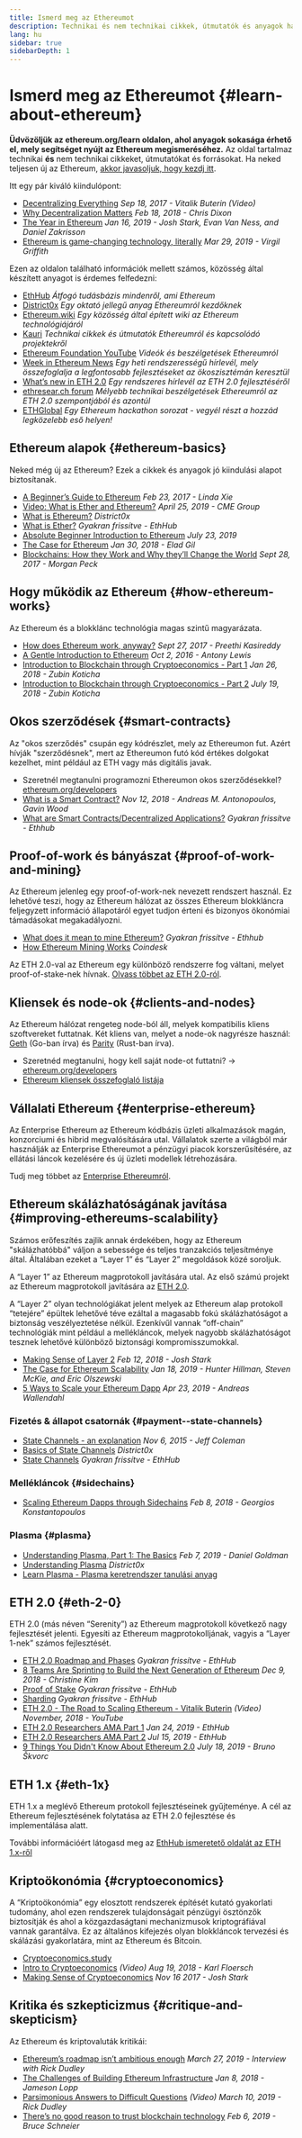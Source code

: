 ```yaml
---
title: Ismerd meg az Ethereumot
description: Technikai és nem technikai cikkek, útmutatók és anyagok halmaza az Ethereum megismeréséhez.
lang: hu
sidebar: true
sidebarDepth: 1
---
```


# Ismerd meg az Ethereumot {#learn-about-ethereum}

**Üdvözöljük az ethereum.org/learn oldalon, ahol anyagok sokasága érhető el, mely segítséget nyújt az Ethereum megismeréséhez.** Az oldal tartalmaz technikai **és** nem technikai cikkeket, útmutatókat és forrásokat. Ha neked teljesen új az Ethereum, [akkor javasoljuk, hogy kezdj itt](/hu/beginners/).

Itt egy pár kiváló kiindulópont:

- [Decentralizing Everything](https://www.youtube.com/watch?v=WSN5BaCzsbo&feature=youtu.be) _Sep 18, 2017 - Vitalik Buterin (Video)_
- [Why Decentralization Matters](https://medium.com/s/story/why-decentralization-matters-5e3f79f7638e) _Feb 18, 2018 - Chris Dixon_
- [The Year in Ethereum](https://medium.com/@jjmstark/the-year-in-ethereum-87a17d6f8276) _Jan 16, 2019 - Josh Stark, Evan Van Ness, and Daniel Zakrisson_
- [Ethereum is game-changing technology, literally](https://medium.com/@virgilgr/ethereum-is-game-changing-technology-literally-d67e01a01cf8) _Mar 29, 2019 - Virgil Griffith_

Ezen az oldalon található információk mellett számos, közösség által készített anyagot is érdemes felfedezni:

- [EthHub](https://docs.ethhub.io) _Átfogó tudásbázis mindenről, ami Ethereum_
- [District0x](https://education.district0x.io/general-topics/understanding-ethereum/) _Egy oktató jellegű anyag Ethereumról kezdőknek_
- [Ethereum.wiki](https://ethereum.wiki) _Egy közösség által épített wiki az Ethereum technológiájáról_
- [Kauri](https://kauri.io) _Technikai cikkek és útmutatók Ethereumról és kapcsolódó projektekről_
- [Ethereum Foundation YouTube](https://www.youtube.com/channel/UCNOfzGXD_C9YMYmnefmPH0g) _Videók és beszélgetések Ethereumról_
- [Week in Ethereum News](https://weekinethereumnews.com/) _Egy heti rendszerességű hírlevél, mely összefoglalja a legfontosabb fejlesztéseket az ökoszisztémán keresztül_
- [What’s new in ETH 2.0](https://notes.ethereum.org/c/Sk8Zs--CQ) _Egy rendszeres hírlevél az ETH 2.0 fejlesztéséről_
- [ethresear.ch forum](https://ethresear.ch/) _Mélyebb technikai beszélgetések Ethereumról az ETH 2.0 szempontjából és azontúl_
- [ETHGlobal](https://ethglobal.co) _Egy Ethereum hackathon sorozat - vegyél részt a hozzád legközelebb eső helyen!_

## Ethereum alapok {#ethereum-basics}

Neked még új az Ethereum? Ezek a cikkek és anyagok jó kiindulási alapot biztosítanak.

- [A Beginner’s Guide to Ethereum](https://blog.coinbase.com/a-beginners-guide-to-ethereum-46dd486ceecf) _Feb 23, 2017 - Linda Xie_
- [Video: What is Ether and Ethereum?](https://www.youtube.com/watch?v=fjnovGRQrRE) _April 25, 2019 - CME Group_
- [What is Ethereum?](https://education.district0x.io/general-topics/understanding-ethereum/what-is-ethereum/) _District0x_
- [What is Ether?](https://docs.ethhub.io/ethereum-basics/what-is-ether/) _Gyakran frissítve - EthHub_
- [Absolute Beginner Introduction to Ethereum](https://www.mewtopia.com/absolute-beginners-guide/) _July 23, 2019_
- [The Case for Ethereum](http://blog.eladgil.com/2018/01/the-case-for-ethereum.html) _Jan 30, 2018 - Elad Gil_
- [Blockchains: How they Work and Why they’ll Change the World](https://spectrum.ieee.org/computing/networks/blockchains-how-they-work-and-why-theyll-change-the-world) _Sept 28, 2017 - Morgan Peck_

## Hogy működik az Ethereum {#how-ethereum-works}

Az Ethereum és a blokklánc technológia magas szintű magyarázata.

- [How does Ethereum work, anyway?](https://medium.com/@preethikasireddy/how-does-ethereum-work-anyway-22d1df506369) _Sept 27, 2017 - Preethi Kasireddy_
- [A Gentle Introduction to Ethereum](https://bitsonblocks.net/2016/10/02/gentle-introduction-ethereum/) _Oct 2, 2016 - Antony Lewis_
- [Introduction to Blockchain through Cryptoeconomics - Part 1](https://medium.com/blockchain-at-berkeley/introduction-to-blockchain-through-cryptoeconomics-part-1-bitcoin-369f245067f9) _Jan 26, 2018 - Zubin Koticha_
- [Introduction to Blockchain through Cryptoeconomics - Part 2](https://medium.com/mechanism-labs/introduction-to-bitcoin-through-cryptoeconomics-part-2-proof-of-work-and-nakamoto-consensus-1252f6a6c012) _July 19, 2018 - Zubin Koticha_

## Okos szerződések {#smart-contracts}

Az "okos szerződés" csupán egy kódrészlet, mely az Ethereumon fut. Azért hívják "szerződésnek", mert az Ethereumon futó kód értékes dolgokat kezelhet, mint például az ETH vagy más digitális javak.

- Szeretnél megtanulni programozni Ethereumon okos szerződésekkel? [ethereum.org/developers](/hu/developers/)
- [What is a Smart Contract?](https://github.com/ethereumbook/ethereumbook/blob/develop/07smart-contracts-solidity.asciidoc#what-is-a-smart-contract) _Nov 12, 2018 - Andreas M. Antonopoulos, Gavin Wood_
- [What are Smart Contracts/Decentralized Applications?](https://docs.ethhub.io/ethereum-basics/what-is-ethereum/#what-are-smart-contracts-and-decentralized-applications) _Gyakran frissítve - Ethhub_

## Proof-of-work és bányászat {#proof-of-work-and-mining}

Az Ethereum jelenleg egy proof-of-work-nek nevezett rendszert használ. Ez lehetővé teszi, hogy az Ethereum hálózat az összes Ethereum blokkláncra feljegyzett információ állapotáról egyet tudjon érteni és bizonyos ökonómiai támadásokat megakadályozni.

- [What does it mean to mine Ethereum?](https://docs.ethhub.io/using-ethereum/mining/) _Gyakran frissítve - Ethhub_
- [How Ethereum Mining Works](https://www.coindesk.com/information/ethereum-mining-works) _Coindesk_

Az ETH 2.0-val az Ethereum egy különböző rendszerre fog váltani, melyet proof-of-stake-nek hívnak. [Olvass többet az ETH 2.0-ról](#eth-2-0).

## Kliensek és node-ok {#clients-and-nodes}

Az Ethereum hálózat rengeteg node-ból áll, melyek kompatibilis kliens szoftvereket futtatnak. Két kliens van, melyet a node-ok nagyrésze használ: [Geth](https://geth.ethereum.org/) (Go-ban írva) és [Parity](https://www.parity.io/ethereum/) (Rust-ban írva).

- Szeretnéd megtanulni, hogy kell saját node-ot futtatni? → [ethereum.org/developers](/hu/developers/#clients-running-your-own-node/)
- [Ethereum kliensek összefoglaló listája](https://github.com/ConsenSys/ethereum-developer-tools-list#ethereum-clients)

## Vállalati Ethereum {#enterprise-ethereum}

Az Enterprise Ethereum az Ethereum kódbázis üzleti alkalmazások magán, konzorciumi és hibrid megvalósítására utal. Vállalatok szerte a világból már használják az Enterprise Ethereumot a pénzügyi piacok korszerűsítésére, az ellátási láncok kezelésére és új üzleti modellek létrehozására.

Tudj meg többet az [Enterprise Ethereumról](/hu/enterprise/).

## Ethereum skálázhatóságának javítása {#improving-ethereums-scalability}

Számos erőfeszítés zajlik annak érdekében, hogy az Ethereum "skálázhatóbbá" váljon a sebessége és teljes tranzakciós teljesítménye által. Általában ezeket a “Layer 1” és “Layer 2” megoldások közé soroljuk.

A “Layer 1” az Ethereum magprotokoll javítására utal. Az első számú projekt az Ethereum magprotokoll javítására az [ETH 2.0](#eth-2-0).

A “Layer 2” olyan technológiákat jelent melyek az Ethereum alap protokoll “tetejére” épültek lehetővé téve ezáltal a magasabb fokú skálázhatóságot a biztonság veszélyeztetése nélkül. Ezenkívűl vannak “off-chain” technológiák mint például a mellékláncok, melyek nagyobb skálázhatóságot tesznek lehetővé különböző biztonsági kompromisszumokkal.

- [Making Sense of Layer 2](https://medium.com/l4-media/making-sense-of-ethereums-layer-2-scaling-solutions-state-channels-plasma-and-truebit-22cb40dcc2f4) _Feb 12, 2018 - Josh Stark_
- [The Case for Ethereum Scalability](https://medium.com/connext/the-case-for-ethereum-scalability-d2a8035f880f) _Jan 18, 2019 - Hunter Hillman, Steven McKie, and Eric Olszewski_
- [5 Ways to Scale your Ethereum Dapp](https://kauri.io/article/7ccaaa2fe7f344d5bf53807cb5c01530) _Apr 23, 2019 - Andreas Wallendahl_

### Fizetés & állapot csatornák {#payment--state-channels}

- [State Channels - an explanation](https://www.jeffcoleman.ca/state-channels/) _Nov 6, 2015 - Jeff Coleman_
- [Basics of State Channels](https://education.district0x.io/general-topics/understanding-ethereum/basics-state-channels/) _District0x_
- [State Channels](https://docs.ethhub.io/ethereum-roadmap/layer-2-scaling/state-channels/) _Gyakran frissítve - EthHub_

### Mellékláncok {#sidechains}

- [Scaling Ethereum Dapps through Sidechains](https://medium.com/loom-network/dappchains-scaling-ethereum-dapps-through-sidechains-f99e51fff447) _Feb 8, 2018 - Georgios Konstantopoulos_

### Plasma {#plasma}

- [Understanding Plasma, Part 1: The Basics](https://www.theblockcrypto.com/2019/02/07/understanding-plasma-part-1-the-basics/) _Feb 7, 2019 - Daniel Goldman_
- [Understanding Plasma](https://education.district0x.io/general-topics/understanding-ethereum/understanding-plasma/) _District0x_
- [Learn Plasma - Plasma keretrendszer tanulási anyag](https://www.learnplasma.org/en/)

## ETH 2.0 {#eth-2-0}

ETH 2.0 (más néven “Serenity”) az Ethereum magprotokoll következő nagy fejlesztését jelenti. Egyesíti az Ethereum magprotokolljának, vagyis a “Layer 1-nek” számos fejlesztését.

- [ETH 2.0 Roadmap and Phases](https://docs.ethhub.io/ethereum-roadmap/ethereum-2.0/eth-2.0-phases/) _Gyakran frissítve - EthHub_
- [8 Teams Are Sprinting to Build the Next Generation of Ethereum](https://www.coindesk.com/next-gen-buidlers-the-8-teams-working-on-ethereum-2-0) _Dec 9, 2018 - Christine Kim_
- [Proof of Stake](https://docs.ethhub.io/ethereum-roadmap/ethereum-2.0/proof-of-stake/) _Gyakran frissítve - EthHub_
- [Sharding](https://docs.ethhub.io/ethereum-roadmap/ethereum-2.0/sharding/) _Gyakran frissítve - EthHub_
- [ETH 2.0 - The Road to Scaling Ethereum - Vitalik Buterin](https://youtu.be/kCVpDrlVesA) _(Video) November, 2018 - YouTube_
- [ETH 2.0 Researchers AMA Part 1](https://docs.ethhub.io/other/ethereum-2.0-ama/#part-1) _Jan 24, 2019 - EthHub_
- [ETH 2.0 Researchers AMA Part 2](https://docs.ethhub.io/other/ethereum-2.0-ama/#part-2) _Jul 15, 2019 - EthHub_
- [9 Things You Didn't Know About Ethereum 2.0](https://our.status.im/9-things-you-didnt-know-about-ethereum-2-0/) _July 18, 2019 - Bruno Škvorc_

## ETH 1.x {#eth-1x}

ETH 1.x a meglévő Ethereum protokoll fejlesztéseinek gyűjteménye. A cél az Ethereum fejlesztésének folytatása az ETH 2.0 fejlesztése és implementálása alatt.

További információért látogasd meg az [EthHub ismeretető oldalát az ETH 1.x-ről](https://docs.ethhub.io/ethereum-roadmap/ethereum-1.x/)

## Kriptoökonómia {#cryptoeconomics}

A “Kriptoökonómia” egy elosztott rendszerek építését kutató gyakorlati tudomány, ahol ezen rendszerek tulajdonságait pénzügyi ösztönzők biztosítják és ahol a közgazdaságtani mechanizmusok kriptográfiával vannak garantálva. Ez az általános kifejezés olyan blokkláncok tervezési és skálázási gyakorlatára, mint az Ethereum és Bitcoin.

- [Cryptoeconomics.study](https://cryptoeconomics.study/)
- [Intro to Cryptoeconomics](https://www.youtube.com/watch?v=F0FCI8GxO5I) _(Video) Aug 19, 2018 - Karl Floersch_
- [Making Sense of Cryptoeconomics](https://medium.com/l4-media/making-sense-of-cryptoeconomics-5edea77e4e8d) _Nov 16 2017 - Josh Stark_

## Kritika és szkepticizmus {#critique-and-skepticism}

Az Ethereum és kriptovaluták kritikái:

- [Ethereum’s roadmap isn’t ambitious enough](https://decryptmedia.com/6136/vulcanize-rick-dudley-ethereum-roadmap-makerdao-polkadot) _March 27, 2019 - Interview with Rick Dudley_
- [The Challenges of Building Ethereum Infrastructure](https://medium.com/@lopp/the-challenges-of-building-ethereum-infrastructure-87e443e47a4b) _Jan 8, 2018 - Jameson Lopp_
- [Parsimonious Answers to Difficult Questions](https://www.youtube.com/watch?v=GOkSg0BuSdw&feature=youtu.be) _(Video) March 10, 2019 - Rick Dudley_
- [There’s no good reason to trust blockchain technology](https://www.wired.com/story/theres-no-good-reason-to-trust-blockchain-technology/) _Feb 6, 2019 - Bruce Schneier_
